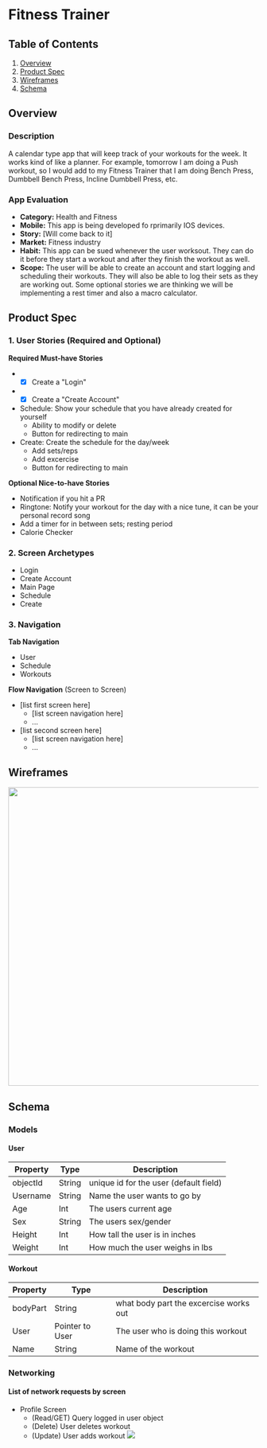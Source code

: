 # Fitness Trainer

## Table of Contents
1. [Overview](#Overview)
1. [Product Spec](#Product-Spec)
1. [Wireframes](#Wireframes)
2. [Schema](#Schema)

## Overview
### Description
A calendar type app that will keep track of your workouts for the week. It works kind of like a planner. For example, tomorrow I am doing a Push workout, so I would add to my Fitness Trainer that I am doing Bench Press, Dumbbell Bench Press, Incline Dumbbell Press, etc. 

### App Evaluation

- **Category:** Health and Fitness
- **Mobile:** This app is being developed fo rprimarily IOS devices.
- **Story:** [Will come back to it]
- **Market:** Fitness industry
- **Habit:** This app can be sued whenever the user worksout. They can do it before they start a workout and after they finish the workout as well. 
- **Scope:** The user will be able to create an account and start logging and scheduling their workouts. They will also be able to log their sets as they are working out. Some optional stories we are thinking we will be implementing a rest timer and also a macro calculator. 

## Product Spec

### 1. User Stories (Required and Optional)

**Required Must-have Stories**

* - [x] Create a "Login"
* - [x] Create a "Create Account"
* Schedule: Show your schedule that you have already created for yourself
    * Ability to modify or delete
    * Button for redirecting to main
* Create: Create the schedule for the day/week
    * Add sets/reps
    * Add excercise
    * Button for redirecting to main
    

**Optional Nice-to-have Stories**

* Notification if you hit a PR
* Ringtone: Notify your workout for the day with a nice tune, it can be your personal record song
* Add a timer for in between sets; resting period
* Calorie Checker



### 2. Screen Archetypes

* Login
* Create Account
* Main Page
* Schedule
* Create



### 3. Navigation

**Tab Navigation**

* User
* Schedule
* Workouts

**Flow Navigation** (Screen to Screen)

* [list first screen here]
   * [list screen navigation here]
   * ...
* [list second screen here]
   * [list screen navigation here]
   * ...

## Wireframes
<img src="https://i.imgur.com/VD9J5qx.jpg" width=600>

## Schema 
### Models
#### User

   | Property      | Type     | Description                            |
   | ------------- | -------- | ---------------------------------------|
   | objectId      | String   | unique id for the user (default field) |
   | Username      | String   | Name the user wants to go by           |
   | Age           | Int      | The users current age                  |
   | Sex           | String   | The users sex/gender                   |
   | Height        | Int      | How tall the user is in inches         |
   | Weight        | Int      | How much the user weighs in lbs        |
   
#### Workout

   | Property      | Type             | Description                            |
   | ------------- | ---------------- | ---------------------------------------|
   | bodyPart      | String           | what body part the excercise works out |
   | User          | Pointer to User  | The user who is doing this workout     |
   | Name          | String           | Name of the workout                    |
   
### Networking
#### List of network requests by screen
   - Profile Screen
      - (Read/GET) Query logged in user object
      - (Delete) User deletes workout
      - (Update) User adds workout
![](https://i.imgur.com/M8pzZRi.gif)
